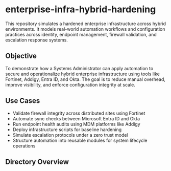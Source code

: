 # enterprise-infra-hybrid-hardening

This repository simulates a hardened enterprise infrastructure across hybrid environments. It models real-world automation workflows and configuration practices across identity, endpoint management, firewall validation, and escalation response systems.

## Objective

To demonstrate how a Systems Administrator can apply automation to secure and operationalize hybrid enterprise infrastructure using tools like Fortinet, Addigy, Entra ID, and Okta. The goal is to reduce manual overhead, improve visibility, and enforce configuration integrity at scale.

## Use Cases

- Validate firewall integrity across distributed sites using Fortinet
- Automate sync checks between Microsoft Entra ID and Okta
- Run endpoint health audits using MDM platforms like Addigy
- Deploy infrastructure scripts for baseline hardening
- Simulate escalation protocols under a zero trust model
- Structure automation into reusable modules for system lifecycle operations

## Directory Overview

